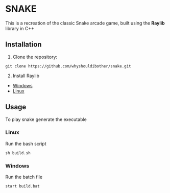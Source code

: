 # SNAKE
This is a recreation of the classic Snake arcade game, built using the **Raylib** library in C++
## Installation
1. Clone the repository:

```
git clone https://github.com/whyshouldibother/snake.git
```

2. Install Raylib

- [Windows](https://github.com/whyshouldibother/snake/blob/main/docs/README.md)
- [Linux](https://github.com/raysan5/raylib/wiki/Working-on-GNU-Linux)

## Usage

To play snake generate the executable

### Linux

Run the bash script
```
sh build.sh
```

### Windows

Run the batch file
```
start build.bat
```
